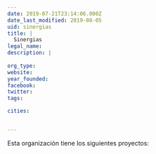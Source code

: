 ```yaml
---
date: 2019-07-21T23:14:06.000Z
date_last_modified: 2019-08-05
uid: sinergias
title: |
  Sinergias
legal_name: 
description: |
  
org_type: 
website: 
year_founded: 
facebook: 
twitter: 
tags:

cities: 


---
```


Esta organización tiene los siguientes proyectos:


